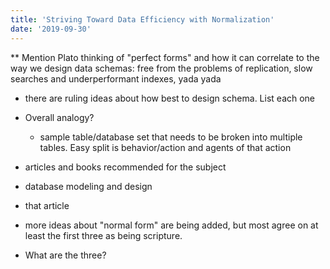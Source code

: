 ```yaml
---
title: 'Striving Toward Data Efficiency with Normalization'
date: '2019-09-30'
---
```


\*\* Mention Plato thinking of "perfect forms" and how it can correlate to the way we design data schemas: free from the problems of
replication, slow searches and underperformant indexes, yada yada

- there are ruling ideas about how best to design schema. List each one

- Overall analogy?

  - sample table/database set that needs to be broken into multiple tables. Easy split is behavior/action and agents of that action

- articles and books recommended for the subject
- database modeling and design
- that article

- more ideas about "normal form" are being added, but most agree on at least the first three as being scripture.

- What are the three?
